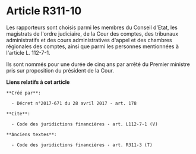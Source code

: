 # Article R311-10

Les rapporteurs sont choisis parmi les membres du Conseil d'Etat, les magistrats de l'ordre judiciaire, de la Cour des
comptes, des tribunaux administratifs et des cours administratives d'appel et des chambres régionales des comptes, ainsi que
parmi les personnes mentionnées à l'article L. 112-7-1. 

Ils sont nommés pour une durée de cinq ans par arrêté du Premier ministre pris sur proposition du président de la Cour.

**Liens relatifs à cet article**

	**Créé par**:

	  - Décret n°2017-671 du 28 avril 2017 - art. 178

	**Cite**:

	  - Code des juridictions financières - art. L112-7-1 (V)

	**Anciens textes**:

	  - Code des juridictions financières - art. R311-3 (T)

